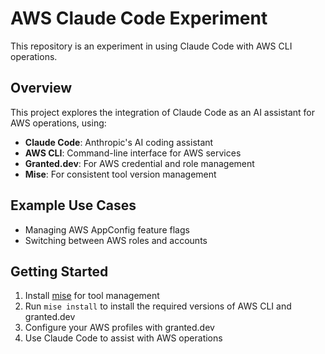 # AWS Claude Code Experiment

This repository is an experiment in using Claude Code with AWS CLI operations.

## Overview

This project explores the integration of Claude Code as an AI assistant for AWS operations, using:
- **Claude Code**: Anthropic's AI coding assistant
- **AWS CLI**: Command-line interface for AWS services
- **Granted.dev**: For AWS credential and role management
- **Mise**: For consistent tool version management

## Example Use Cases

- Managing AWS AppConfig feature flags
- Switching between AWS roles and accounts

## Getting Started

1. Install [mise](https://mise.jdx.dev/) for tool management
2. Run `mise install` to install the required versions of AWS CLI and granted.dev
3. Configure your AWS profiles with granted.dev
4. Use Claude Code to assist with AWS operations

